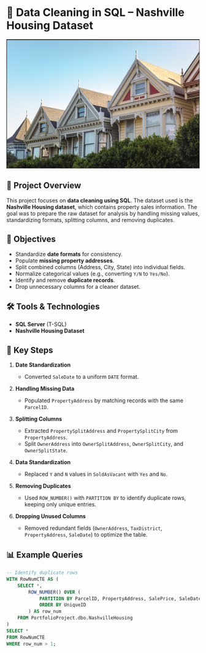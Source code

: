 # 🧹 Data Cleaning in SQL – Nashville Housing Dataset
![Data-Cleaning-in-SQL-Nashville-Housing-Dataset](nash.png)

## 📌 Project Overview

This project focuses on **data cleaning using SQL**. The dataset used is the **Nashville Housing dataset**, which contains property sales information. The goal was to prepare the raw dataset for analysis by handling missing values, standardizing formats, splitting columns, and removing duplicates.

## 🎯 Objectives

* Standardize **date formats** for consistency.
* Populate **missing property addresses**.
* Split combined columns (Address, City, State) into individual fields.
* Normalize categorical values (e.g., converting `Y/N` to `Yes/No`).
* Identify and remove **duplicate records**.
* Drop unnecessary columns for a cleaner dataset.

## 🛠️ Tools & Technologies

* **SQL Server** (T-SQL)
* **Nashville Housing Dataset**

## 🔑 Key Steps

1. **Date Standardization**

   * Converted `SaleDate` to a uniform `DATE` format.

2. **Handling Missing Data**

   * Populated `PropertyAddress` by matching records with the same `ParcelID`.

3. **Splitting Columns**

   * Extracted `PropertySplitAddress` and `PropertySplitCity` from `PropertyAddress`.
   * Split `OwnerAddress` into `OwnerSplitAddress`, `OwnerSplitCity`, and `OwnerSplitState`.

4. **Data Standardization**

   * Replaced `Y` and `N` values in `SoldAsVacant` with `Yes` and `No`.

5. **Removing Duplicates**

   * Used `ROW_NUMBER()` with `PARTITION BY` to identify duplicate rows, keeping only unique entries.

6. **Dropping Unused Columns**

   * Removed redundant fields (`OwnerAddress`, `TaxDistrict`, `PropertyAddress`, `SaleDate`) to optimize the table.

## 📊 Example Queries

```sql
-- Identify duplicate rows
WITH RowNumCTE AS (
    SELECT *,
        ROW_NUMBER() OVER (
            PARTITION BY ParcelID, PropertyAddress, SalePrice, SaleDate, LegalReference
            ORDER BY UniqueID
        ) AS row_num
    FROM PortfolioProject.dbo.NashvilleHousing
)
SELECT *
FROM RowNumCTE
WHERE row_num > 1;
```
